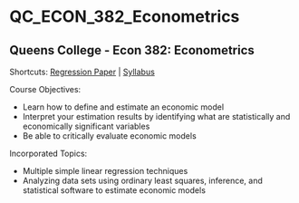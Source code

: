 # QC_ECON_382_Econometrics
## Queens College - Econ 382: Econometrics

Shortcuts: 
[Regression Paper](https://github.com/eng-jonathan/QC_ECON_382_Econometrics/blob/master/regression%20paper/regression_paper.pdf) |
[Syllabus](https://github.com/eng-jonathan/QC_ECON_382_Econometrics/blob/master/syllabus/syllabus_econ382.pdf)

Course Objectives:
* Learn how to define and estimate an economic model
* Interpret your estimation results by identifying what are statistically and economically significant variables
* Be able to critically evaluate economic models

Incorporated Topics:
* Multiple simple linear regression techniques
* Analyzing data sets using ordinary least squares, inference, and statistical software to estimate economic models
